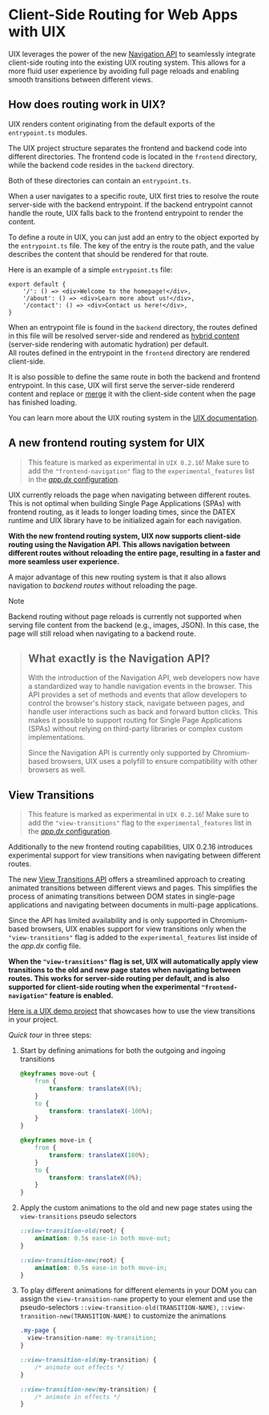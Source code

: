 <!--
	{
		description: "Introducing the new experimental routing system",
		preview: "res/frontend-routing.png",
		date: ~2024-07-07~,
		tag: "Developer",
		author: "Benedikt Strehle",
		authorRef: https://github.com/benStre
	};
-->

# Client-Side Routing for Web Apps with UIX

UIX leverages the power of the new [Navigation API](https://developer.mozilla.org/en-US/docs/Web/API/Navigation) to seamlessly integrate client-side routing into the existing UIX routing system. This allows for a more fluid user experience by avoiding full page reloads and enabling smooth transitions between different views.

## How does routing work in UIX?

UIX renders content originating from the default exports of the `entrypoint.ts` modules.

The UIX project structure separates the frontend and backend code into different directories. The frontend code is located in the `frontend` directory, while the backend code resides in the `backend` directory.

Both of these directories can contain an `entrypoint.ts`.

When a user navigates to a specific route, UIX first tries to resolve the route server-side with the backend entrypoint. If the backend entrypoint cannot handle the route, UIX falls back to the frontend entrypoint to render the content.

To define a route in UIX, you can just add an entry to the object exported by the `entrypoint.ts` file. The key of the entry is the route path, and the value describes the content that should be rendered for that route.

Here is an example of a simple `entrypoint.ts` file:

```tsx
export default {
    '/': () => <div>Welcome to the homepage!</div>,
    '/about': () => <div>Learn more about us!</div>,
    '/contact': () => <div>Contact us here!</div>,
}
```

When an entrypoint file is found in the `backend` directory, the routes defined in this file will be resolved server-side and rendered as [hybrid content](https://docs.unyt.org/manual/uix/rendering-methods#hybrid-rendering) (server-side rendering with automatic hydration) per default.<br>
All routes defined in the entrypoint in the `frontend` directory are rendered client-side.

It is also possible to define the same route in both the backend and frontend entrypoint. In this case, UIX will first serve the server-side rendererd content and replace or [merge](https://docs.unyt.org/manual/uix/rendering-methods#frontend-slots) it with the client-side content when the page has finished loading.

You can learn more about the UIX routing system in the [UIX documentation](https://docs.unyt.org/manual/uix/entrypoints-and-routing).


## A new frontend routing system for UIX

> This feature is marked as experimental in `UIX 0.2.16`! Make sure to add the `"frontend-navigation"` flag to the `experimental_features` list in the [*app.dx* configuration](https://docs.unyt.org/manual/uix/configuration#experimental-features).

UIX currently reloads the page when navigating between different routes. This is not optimal when building Single Page Applications (SPAs) with frontend routing, as it leads to longer loading times, since the DATEX runtime and UIX library have to be initialized again for each navigation.

**With the new frontend routing system, UIX now supports client-side routing using the Navigation API. This allows navigation between different routes without reloading the entire page, resulting in a faster and more seamless user experience.**

A major advantage of this new routing system is that it also allows navigation to *backend routes* without reloading the page.

> [!NOTE]
> Backend routing without page reloads is currently not supported when serving file content from the backend (e.g., images, JSON). In this case, the page will still reload when navigating to a backend route.

> ## What exactly is the Navigation API?
> With the introduction of the Navigation API, web developers now have a standardized way to handle navigation events in the browser. This API provides a set of methods and events that allow developers to control the browser's history stack, navigate between pages, and handle user interactions such as back and forward button clicks.
> This makes it possible to support routing for Single Page Applications (SPAs) without relying on third-party libraries or complex custom implementations.
> 
> Since the Navigation API is currently only supported by Chromium-based browsers, UIX uses a polyfill to ensure compatibility with other browsers as well.


## View Transitions
> This feature is marked as experimental in `UIX 0.2.16`! Make sure to add the `"view-transitions"` flag to the `experimental_features` list in the [*app.dx* configuration](https://docs.unyt.org/manual/uix/configuration#experimental-features).

Additionally to the new frontend routing capabilities, UIX 0.2.16 introduces experimental support for view transitions when navigating between different routes.

The new [View Transitions API](https://developer.mozilla.org/en-US/docs/Web/API/View_Transitions_API) offers a streamlined approach to creating animated transitions between different views and pages. This simplifies the process of animating transitions between DOM states in single-page applications and navigating between documents in multi-page applications.

Since the API has limited availability and is only supported in Chromium-based browsers, UIX enables support for view transitions only when the `"view-transitions"` flag is added to the `experimental_features` list inside of the *app.dx* config file.

**When the `"view-transitions"` flag is set, UIX will automatically apply view transitions to the old and new page states when navigating between routes.
This works for server-side routing per default, and is also supported for client-side routing when the experimental `"frontend-navigation"` feature is enabled.**

[Here is a UIX demo project](https://github.com/unyt-org/example-view-transitions) that showcases how to use the view transitions in your project.

*Quick tour* in three steps:

1. Start by defining animations for both the outgoing and ingoing transitions
    ```CSS
    @keyframes move-out {
        from {
            transform: translateX(0%);
        }
        to {
            transform: translateX(-100%);
        }
    }

    @keyframes move-in {
        from {
            transform: translateX(100%);
        }
        to {
            transform: translateX(0%);
        }
    }
    ```
2. Apply the custom animations to the old and new page states using the `view-transitions` pseudo selectors
    ```CSS
    ::view-transition-old(root) {
        animation: 0.5s ease-in both move-out;
    }

    ::view-transition-new(root) {
        animation: 0.5s ease-in both move-in;
    }
    ```
3. To play different animations for different elements in your DOM you can assign the `view-transition-name` property to your element and use the pseudo-selectors `::view-transition-old(TRANSITION-NAME)`, `::view-transition-new(TRANSITION-NAME)` to customize the animations

    ```CSS
    .my-page {
      view-transition-name: my-transition;
    }

    ::view-transition-old(my-transition) {
        /* animate out effects */
    }

    ::view-transition-new(my-transition) {
        /* animate in effects */
    }
    ```
